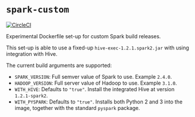 # `spark-custom`

[![CircleCI](https://circleci.com/gh/guangie88/spark-custom.svg?style=svg)](https://circleci.com/gh/guangie88/spark-custom)

Experimental Dockerfile set-up for custom Spark build releases.

This set-up is able to use a fixed-up `hive-exec-1.2.1.spark2.jar` with using
integration with Hive.

The current build arguments are supported:

- `SPARK_VERSION`: Full semver value of Spark to use. Example `2.4.0`.
- `HADOOP_VERSION`: Full server value of Hadoop to use. Example `3.1.0`.
- `WITH_HIVE`: Defaults to `"true"`. Install the integrated Hive at version
  `1.2.1-spark2`.
- `WITH_PYSPARK`: Defaults to `"true"`. Installs both Python 2 and 3 into the
  image, together with the standard `pyspark` package.
